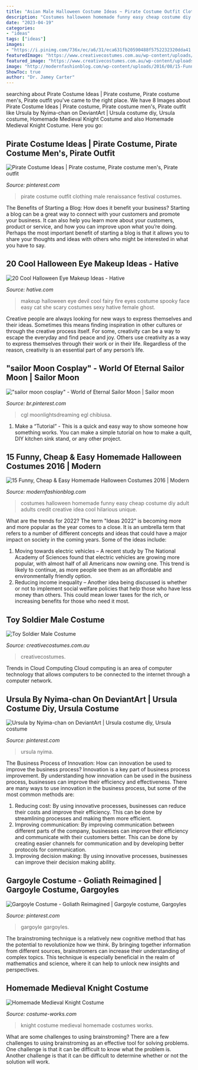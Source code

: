 ```yaml
---
title: "Asian Male Halloween Costume Ideas ~ Pirate Costume Outfit Clothing Male Renaissance Festival Costumes"
description: "Costumes halloween homemade funny easy cheap costume diy adult adults credit creative idea cool hilarious unique"
date: "2023-04-19"
categories:
- "ideas"
tags: ["ideas"]
images:
- "https://i.pinimg.com/736x/ec/a6/31/eca631fb20590488f5752232320dda41.jpg"
featuredImage: "https://www.creativecostumes.com.au/wp-content/uploads/2017/03/toy-soldier.jpg"
featured_image: "https://www.creativecostumes.com.au/wp-content/uploads/2017/03/toy-soldier.jpg"
image: "http://modernfashionblog.com/wp-content/uploads/2016/08/15-Funny-Cheap-Easy-Homemade-Halloween-Costumes-2016-14.jpg"
ShowToc: true
author: "Dr. Jamey Carter"
---
```






	

		
searching about Pirate Costume Ideas | Pirate costume, Pirate costume men&#039;s, Pirate outfit you've came to the right place. We have 8 Images about Pirate Costume Ideas | Pirate costume, Pirate costume men&#039;s, Pirate outfit like Ursula by Nyima-chan on DeviantArt | Ursula costume diy, Ursula costume, Homemade Medieval Knight Costume and also Homemade Medieval Knight Costume. Here you go:
		
    
## Pirate Costume Ideas | Pirate Costume, Pirate Costume Men&#039;s, Pirate Outfit

<img loading=lazy src="https://i.pinimg.com/736x/5c/0a/ce/5c0ace10757f33b094d693852dfd2fcd.jpg" onerror="this.onerror=null;this.src='https://tse4.mm.bing.net/th?id=OIP.gsp8i0NIJ1ylSUUEXrofLQHaLH&amp;pid=15.1';" alt="Pirate Costume Ideas | Pirate costume, Pirate costume men&#039;s, Pirate outfit">

_Source: pinterest.com_

>pirate costume outfit clothing male renaissance festival costumes. 

	

The Benefits of Starting a Blog: How does it benefit your business?
Starting a blog can be a great way to connect with your customers and promote your business. It can also help you learn more about your customers, product or service, and how you can improve upon what you’re doing. Perhaps the most important benefit of starting a blog is that it allows you to share your thoughts and ideas with others who might be interested in what you have to say.

    
## 20 Cool Halloween Eye Makeup Ideas - Hative

<img loading=lazy src="https://hative.com/wp-content/uploads/2014/10/halloween-eye-makeup/13-halloween-eye-makeup-ideas.jpg" onerror="this.onerror=null;this.src='https://tse4.mm.bing.net/th?id=OIP.1W3Lvf96JcjJAJRGQkla6gHaLH&amp;pid=15.1';" alt="20 Cool Halloween Eye Makeup Ideas - Hative">

_Source: hative.com_

>makeup halloween eye devil cool fairy fire eyes costume spooky face easy cat she scary costumes sexy hative female ghost. 

	

Creative people are always looking for new ways to express themselves and their ideas. Sometimes this means finding inspiration in other cultures or through the creative process itself. For some, creativity can be a way to escape the everyday and find peace and joy. Others use creativity as a way to express themselves through their work or in their life. Regardless of the reason, creativity is an essential part of any person’s life.

    
## &quot;sailor Moon Cosplay&quot; - World Of Eternal Sailor Moon | Sailor Moon

<img loading=lazy src="https://i.pinimg.com/736x/ec/a6/31/eca631fb20590488f5752232320dda41.jpg" onerror="this.onerror=null;this.src='https://tse2.mm.bing.net/th?id=OIP.S82lZgjmDoFYoIVUpKxy7QHaLF&amp;pid=15.1';" alt="&quot;sailor moon cosplay&quot; - World of Eternal Sailor Moon | Sailor moon">

_Source: br.pinterest.com_

>cgl moonlightsdreaming egl chibiusa. 

	

1. Make a “Tutorial” - This is a quick and easy way to show someone how something works. You can make a simple tutorial on how to make a quilt, DIY kitchen sink stand, or any other project. 

    
## 15 Funny, Cheap &amp; Easy Homemade Halloween Costumes 2016 | Modern

<img loading=lazy src="http://modernfashionblog.com/wp-content/uploads/2016/08/15-Funny-Cheap-Easy-Homemade-Halloween-Costumes-2016-14.jpg" onerror="this.onerror=null;this.src='https://tse3.mm.bing.net/th?id=OIP.I1-3cAOyz0Do0E-cNDjrFwHaHS&amp;pid=15.1';" alt="15 Funny, Cheap &amp; Easy Homemade Halloween Costumes 2016 | Modern">

_Source: modernfashionblog.com_

>costumes halloween homemade funny easy cheap costume diy adult adults credit creative idea cool hilarious unique. 

	

What are the trends for 2022?
The term "Ideas 2022" is becoming more and more popular as the year comes to a close. It is an umbrella term that refers to a number of different concepts and ideas that could have a major impact on society in the coming years. Some of the ideas include: 
1) Moving towards electric vehicles – A recent study by The National Academy of Sciences found that electric vehicles are growing more popular, with almost half of all Americans now owning one. This trend is likely to continue, as more people see them as an affordable and environmentally friendly option. 
2) Reducing income inequality – Another idea being discussed is whether or not to implement social welfare policies that help those who have less money than others. This could mean lower taxes for the rich, or increasing benefits for those who need it most.

    
## Toy Soldier Male Costume

<img loading=lazy src="https://www.creativecostumes.com.au/wp-content/uploads/2017/03/toy-soldier.jpg" onerror="this.onerror=null;this.src='https://tse2.mm.bing.net/th?id=OIP.cW6Q1cw_4xzE3NjMfo5kHgHaJ4&amp;pid=15.1';" alt="Toy Soldier Male Costume">

_Source: creativecostumes.com.au_

>creativecostumes. 

	

Trends in Cloud Computing
Cloud computing is an area of computer technology that allows computers to be connected to the internet through a computer network.

    
## Ursula By Nyima-chan On DeviantArt | Ursula Costume Diy, Ursula Costume

<img loading=lazy src="https://i.pinimg.com/736x/a8/d6/72/a8d672a04733f2376ce1917177aac609.jpg" onerror="this.onerror=null;this.src='https://tse1.mm.bing.net/th?id=OIP.BseuFDXLT8TdJGKt0ro1UQHaJ4&amp;pid=15.1';" alt="Ursula by Nyima-chan on DeviantArt | Ursula costume diy, Ursula costume">

_Source: pinterest.com_

>ursula nyima. 

	

The Business Process of Innovation: How can innovation be used to improve the business process?
Innovation is a key part of business process improvement. By understanding how innovation can be used in the business process, businesses can improve their efficiency and effectiveness. There are many ways to use innovation in the business process, but some of the most common methods are: 
1) Reducing cost: By using innovative processes, businesses can reduce their costs and improve their efficiency. This can be done by streamlining processes and making them more efficient. 
2) Improving communication: By improving communication between different parts of the company, businesses can improve their efficiency and communicate with their customers better. This can be done by creating easier channels for communication and by developing better protocols for communication. 
3) Improving decision making: By using innovative processes, businesses can improve their decision making ability.

    
## Gargoyle Costume - Goliath Reimagined | Gargoyle Costume, Gargoyles

<img loading=lazy src="https://i.pinimg.com/736x/7c/64/27/7c64276c2dd8b5fb2748cdcd1d5e3a81.jpg" onerror="this.onerror=null;this.src='https://tse4.mm.bing.net/th?id=OIP.cW5Q2LEhk4Q6IUUoaPrxjgHaGK&amp;pid=15.1';" alt="Gargoyle Costume - Goliath Reimagined | Gargoyle costume, Gargoyles">

_Source: pinterest.com_

>gargoyle gargoyles. 

	

The brainstroming technique is a relatively new cognitive method that has the potential to revolutionize how we think. By bringing together information from different sources, brainstromers can increase their understanding of complex topics. This technique is especially beneficial in the realm of mathematics and science, where it can help to unlock new insights and perspectives.

    
## Homemade Medieval Knight Costume

<img loading=lazy src="http://photos.costume-works.com/full/knight.jpg" onerror="this.onerror=null;this.src='https://tse2.mm.bing.net/th?id=OIP.7XKSi_AGb9uBGEHp1BrVkwHaLJ&amp;pid=15.1';" alt="Homemade Medieval Knight Costume">

_Source: costume-works.com_

>knight costume medieval homemade costumes works. 

	

What are some challenges to using brainstroming?
There are a few challenges to using brainstroming as an effective tool for solving problems. One challenge is that it can be difficult to know what the problem is. Another challenge is that it can be difficult to determine whether or not the solution will work.

